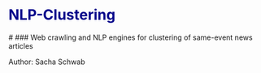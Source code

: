 <h1 style="color:darkblue">
    NLP-Clustering
</h1>
# 
### Web crawling and NLP engines for clustering of same-event news articles

Author: Sacha Schwab
